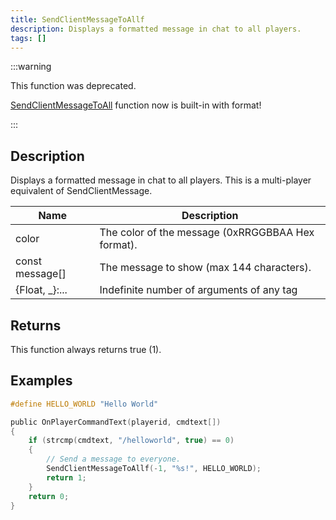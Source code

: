 ```yaml
---
title: SendClientMessageToAllf
description: Displays a formatted message in chat to all players.
tags: []
---
```


<VersionWarn version='open.mp beta build 6' />

:::warning

This function was deprecated.

[SendClientMessageToAll](SendClientMessageToAll) function now is built-in with format!

:::

## Description

Displays a formatted message in chat to all players. This is a multi-player equivalent of SendClientMessage.

| Name            | Description                                       |
| --------------- | ------------------------------------------------- |
| color           | The color of the message (0xRRGGBBAA Hex format). |
| const message[] | The message to show (max 144 characters).         |
| \{Float, _}:...   | Indefinite number of arguments of any tag         |

## Returns

This function always returns true (1).

## Examples

```c
#define HELLO_WORLD "Hello World"

public OnPlayerCommandText(playerid, cmdtext[])
{
    if (strcmp(cmdtext, "/helloworld", true) == 0)
    {
        // Send a message to everyone.
        SendClientMessageToAllf(-1, "%s!", HELLO_WORLD);
        return 1;
    }
    return 0;
}
```
